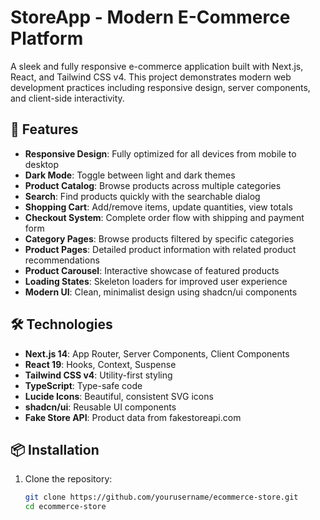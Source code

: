 # StoreApp - Modern E-Commerce Platform

A sleek and fully responsive e-commerce application built with Next.js, React, and Tailwind CSS v4. This project demonstrates modern web development practices including responsive design, server components, and client-side interactivity.


## 🌟 Features

- **Responsive Design**: Fully optimized for all devices from mobile to desktop
- **Dark Mode**: Toggle between light and dark themes
- **Product Catalog**: Browse products across multiple categories
- **Search**: Find products quickly with the searchable dialog
- **Shopping Cart**: Add/remove items, update quantities, view totals
- **Checkout System**: Complete order flow with shipping and payment form
- **Category Pages**: Browse products filtered by specific categories
- **Product Pages**: Detailed product information with related product recommendations
- **Product Carousel**: Interactive showcase of featured products
- **Loading States**: Skeleton loaders for improved user experience
- **Modern UI**: Clean, minimalist design using shadcn/ui components

## 🛠️ Technologies

- **Next.js 14**: App Router, Server Components, Client Components
- **React 19**: Hooks, Context, Suspense
- **Tailwind CSS v4**: Utility-first styling
- **TypeScript**: Type-safe code
- **Lucide Icons**: Beautiful, consistent SVG icons
- **shadcn/ui**: Reusable UI components
- **Fake Store API**: Product data from fakestoreapi.com

## 📦 Installation

1. Clone the repository:
   ```bash
   git clone https://github.com/yourusername/ecommerce-store.git
   cd ecommerce-store

